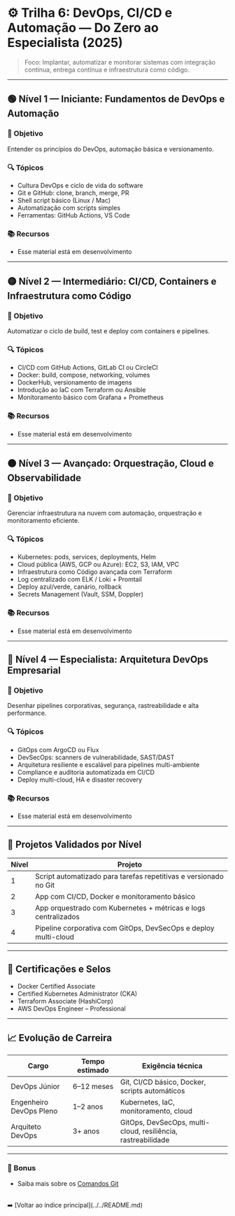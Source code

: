 # ⚙️ Trilha 6: DevOps, CI/CD e Automação — Do Zero ao Especialista (2025)

> Foco: Implantar, automatizar e monitorar sistemas com integração contínua, entrega contínua e infraestrutura como código.

---

## 🟢 Nível 1 — Iniciante: Fundamentos de DevOps e Automação

### 🎯 Objetivo

Entender os princípios do DevOps, automação básica e versionamento.

### 🔍 Tópicos

- Cultura DevOps e ciclo de vida do software
- Git e GitHub: clone, branch, merge, PR
- Shell script básico (Linux / Mac)
- Automatização com scripts simples
- Ferramentas: GitHub Actions, VS Code

### 📚 Recursos

- Esse material está em desenvolvimento
<!-- - Curso: “DevOps Iniciante” — Dio / Alura
- Projeto: Automação de backup de arquivos com shell e GitHub -->

---

## 🟡 Nível 2 — Intermediário: CI/CD, Containers e Infraestrutura como Código

### 🎯 Objetivo

Automatizar o ciclo de build, test e deploy com containers e pipelines.

### 🔍 Tópicos

- CI/CD com GitHub Actions, GitLab CI ou CircleCI
- Docker: build, compose, networking, volumes
- DockerHub, versionamento de imagens
- Introdução ao IaC com Terraform ou Ansible
- Monitoramento básico com Grafana + Prometheus

### 📚 Recursos

- Esse material está em desenvolvimento
<!-- - Curso: “Docker + CI/CD” — FullCycle / Alura
- Projeto: Aplicação com CI/CD e deploy em Docker local -->

---

## 🟠 Nível 3 — Avançado: Orquestração, Cloud e Observabilidade

### 🎯 Objetivo

Gerenciar infraestrutura na nuvem com automação, orquestração e monitoramento eficiente.

### 🔍 Tópicos

- Kubernetes: pods, services, deployments, Helm
- Cloud pública (AWS, GCP ou Azure): EC2, S3, IAM, VPC
- Infraestrutura como Código avançada com Terraform
- Log centralizado com ELK / Loki + Promtail
- Deploy azul/verde, canário, rollback
- Secrets Management (Vault, SSM, Doppler)

### 📚 Recursos

- Esse material está em desenvolvimento
<!-- - Curso: “Kubernetes na Prática” — FullCycle
- Projeto: App orquestrado em Kubernetes + monitoramento + rollback -->

---

## 🔴 Nível 4 — Especialista: Arquitetura DevOps Empresarial

### 🎯 Objetivo

Desenhar pipelines corporativas, segurança, rastreabilidade e alta performance.

### 🔍 Tópicos

- GitOps com ArgoCD ou Flux
- DevSecOps: scanners de vulnerabilidade, SAST/DAST
- Arquitetura resiliente e escalável para pipelines multi-ambiente
- Compliance e auditoria automatizada em CI/CD
- Deploy multi-cloud, HA e disaster recovery

### 📚 Recursos

- Esse material está em desenvolvimento
<!-- - Curso: “DevOps Expert” — LinuxTips / Pluralsight
- Projeto: Pipeline corporativa com GitOps, DevSecOps e multi-cloud -->

---

## 🧪 Projetos Validados por Nível

| Nível | Projeto                                                          |
| ----- | ---------------------------------------------------------------- |
| 1     | Script automatizado para tarefas repetitivas e versionado no Git |
| 2     | App com CI/CD, Docker e monitoramento básico                     |
| 3     | App orquestrado com Kubernetes + métricas e logs centralizados   |
| 4     | Pipeline corporativa com GitOps, DevSecOps e deploy multi-cloud  |

---

## 🧠 Certificações e Selos

- Docker Certified Associate
- Certified Kubernetes Administrator (CKA)
- Terraform Associate (HashiCorp)
- AWS DevOps Engineer – Professional

---

## 📈 Evolução de Carreira

| Cargo                   | Tempo estimado | Exigência técnica                                            |
| ----------------------- | -------------- | ------------------------------------------------------------ |
| DevOps Júnior           | 6–12 meses     | Git, CI/CD básico, Docker, scripts automáticos               |
| Engenheiro DevOps Pleno | 1–2 anos       | Kubernetes, IaC, monitoramento, cloud                        |
| Arquiteto DevOps        | 3+ anos        | GitOps, DevSecOps, multi-cloud, resiliência, rastreabilidade |

---

### 🔗 Bonus

- Saiba mais sobre os [Comandos Git](trilhas/10.%20git%20commands/README.md)<br>

<br>
➡️ [Voltar ao índice principal](../../README.md)
